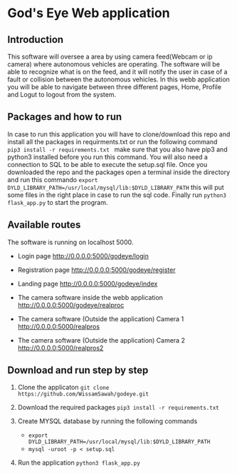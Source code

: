 # God's Eye Web application

## Introduction
This software will oversee a area by using camera feed(Webcam or ip camera) where autonomous vehicles are operating. The software will be able to recognize what is on the feed, and it will notify the user in case of a fault or collision between the autonomous vehicles. In this webb application you will be able to navigate between three different pages, Home, Profile and Logut to logout from the system.

## Packages and how to run
In case to run this application you will have to clone/download this repo and install all the packages in requirments.txt or run the following command `pip3 install -r requirements.txt ` make sure that you also have pip3 and python3 installed before you run this command. You will also need a connection to SQL to be able to execute the setup.sql file. Once you downloaded the repo and the packages open a terminal inside the directory and run this commando `export DYLD_LIBRARY_PATH=/usr/local/mysql/lib:$DYLD_LIBRARY_PATH` this will put some files in the right place in case to run the sql code. Finally run `python3 flask_app.py` to start the program.

## Available routes

The software is running on localhost 5000.

- Login page 
  http://0.0.0.0:5000/godeye/login

- Registration page
  http://0.0.0.0:5000/godeye/register
  
- Landing page 
  http://0.0.0.0:5000/godeye/index
  
- The camera software inside the webb application 
  http://0.0.0.0:5000/godeye/realproc
  
- The camera software (Outside the application) Camera 1 
  http://0.0.0.0:5000/realpros
  
- The camera software (Outside the application) Camera 2 
  http://0.0.0.0:5000/realpros2
  
## Download and run step by step

1. Clone the applicaton 
   `git clone https://github.com/WissamSawah/godeye.git`

2. Download the required packages 
   `pip3 install -r requirements.txt`
   
3. Create MYSQL database by running the following commands
   - `export DYLD_LIBRARY_PATH=/usr/local/mysql/lib:$DYLD_LIBRARY_PATH`
   - `mysql -uroot -p < setup.sql`
   
4. Run the application
   `python3 flask_app.py`
   


  
